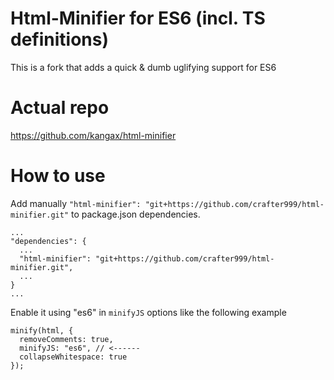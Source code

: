 # Html-Minifier for ES6 (incl. TS definitions)
This is a fork that adds a quick & dumb uglifying support for ES6

# Actual repo
<https://github.com/kangax/html-minifier>


# How to use

Add manually `"html-minifier": "git+https://github.com/crafter999/html-minifier.git"` to package.json dependencies.

````
...
"dependencies": {
  ...
  "html-minifier": "git+https://github.com/crafter999/html-minifier.git",
  ...
}
...
````

Enable it using "es6" in `minifyJS` options like the following example
````
minify(html, {
  removeComments: true,
  minifyJS: "es6", // <------
  collapseWhitespace: true
});
````
